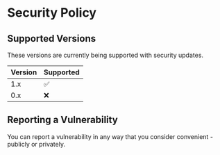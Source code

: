 # Security Policy

## Supported Versions

These versions are currently being supported with security updates.

| Version | Supported          |
| ------- | ------------------ |
| 1.x     | :white_check_mark: |
| 0.x     | :x:                |

## Reporting a Vulnerability

You can report a vulnerability in any way that you consider convenient - publicly or privately.
